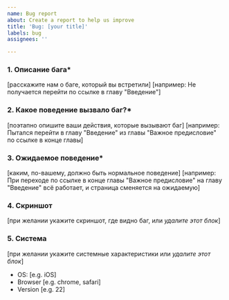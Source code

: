 ```yaml
---
name: Bug report
about: Create a report to help us improve
title: 'Bug: [your title]'
labels: bug
assignees: ''

---
```


### 1. Описание бага*
[расскажите нам о баге, который вы встретили]
[например: Не получается перейти по ссылке в главу "Введение"]

### 2. Какое поведение вызвало баг?*
[поэтапно опишите ваши действия, которые вызывают баг]
[например: Пытался перейти в главу "Введение" из главы "Важное предисловие" по ссылке в конце главы]

### 3. Ожидаемое поведение*
[каким, по-вашему, должно быть нормальное поведение]
[например: При переходе по ссылке в конце главы "Важное предисловие" на главу "Введение" всё работает, и страница сменяется на ожидаемую]

### 4. Скриншот
[при желании укажите скриншот, где видно баг, или _удалите этот блок_]

### 5. Система
[при желании укажите системные характеристики или _удалите этот блок_]
 - OS: [e.g. iOS]
 - Browser [e.g. chrome, safari]
 - Version [e.g. 22]
